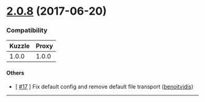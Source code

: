 # [2.0.8](https://github.com/kuzzleio/kuzzle-plugin-logger/releases/tag/2.0.8) (2017-06-20)

### Compatibility

| Kuzzle | Proxy |
|--------|-------|
| 1.0.0 | 1.0.0 |

#### Others

- [ [#17](https://github.com/kuzzleio/kuzzle-plugin-logger/pull/17) ] Fix default config and remove default file transport   ([benoitvidis](https://github.com/benoitvidis))
---


